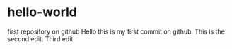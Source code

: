# hello-world
first repository on github 
Hello this is my first commit on github. 
This is the second edit. 
Third edit

